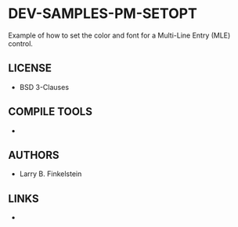 # DEV-SAMPLES-PM-SETOPT
Example of how to set the color and font for a Multi-Line Entry (MLE) control.  

## LICENSE
* BSD 3-Clauses

## COMPILE TOOLS
* 
 
## AUTHORS
* Larry B. Finkelstein 

## LINKS
* 

